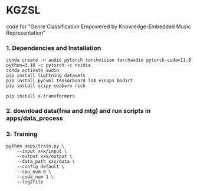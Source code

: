 # KGZSL

code for "Genre Classification Empowered by Knowledge-Embedded Music Representation"

### 1. Dependencies and Installation

```
conda create -n audio pytorch torchvision torchaudio pytorch-cuda=11.8 python=3.10 -c pytorch -c nvidia
conda activate audio
pip install lightning datasets
pip install pynvml tensorboard lz4 einops bidict
pip install scipy seaborn rich

pip install x-transformers
```

### 2. download data(fma and mtg) and run scripts in apps/data_process

### 3. Training

```
python apps/train.py \
    --input xxx/input \
    --output xxx/output \
    --data_path xxx/data \
    --config default \
    --cpu_num 0 \
    --cuda_num 1 \
    --log2file
```